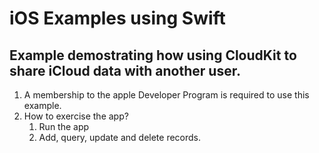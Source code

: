 # iOS Examples using Swift
## Example demostrating how using CloudKit to share iCloud data with another user.
1. A membership to the apple Developer Program is required to use this example.
2. How to exercise the app?
    1. Run the app
    2. Add, query, update and delete records.
